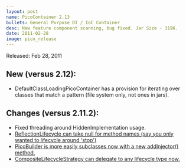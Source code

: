 ```yaml
---
layout: post
name: PicoContainer 2.13
bullets: General Purpose DI / IoC Container
desc: New feature component scanning, bug fixed. Jar Size - 319K.
date: 2011-02-28
image: pico_release
---
```

Released: Feb 28, 2011

## New (versus 2.12):

-   DefaultClassLoadingPicoContainer has a provision for iterating over classes that match a pattern (file system only, not ones in jars).

## Changes (versus 2.11.2):

-   Fixed threading around HiddenImplementation usage.
-   [ReflectionLifecycle can take null for method names (say you only wanted to lifecycle around 'stop')](http://jira.codehaus.org/browse/PICO-379)
-   [PicoBuilder is more easily subclasses now with a new addInjector() method.](http://jira.codehaus.org/browse/PICO-380)
-   [CompositeLifecycleStrategy can delegate to any lifecycle type now.](http://jira.codehaus.org/browse/PICO-381)

